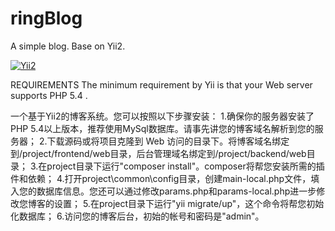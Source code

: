# ringBlog
A simple blog. Base on Yii2.

[![Yii2](https://img.shields.io/badge/Powered_by-Yii_Framework-green.svg?style=flat)](http://www.yiiframework.com/)

REQUIREMENTS
The minimum requirement by Yii is that your Web server supports PHP 5.4 .

一个基于Yii2的博客系统。您可以按照以下步骤安装：
1.确保你的服务器安装了PHP 5.4以上版本，推荐使用MySql数据库。请事先讲您的博客域名解析到您的服务器；
2.下载源码或将项目克隆到 Web 访问的目录下。将博客域名绑定到/project/frontend/web目录，后台管理域名绑定到/project/backend/web目录；
3.在project目录下运行"composer install"。composer将帮您安装所需的插件和依赖；
4.打开project\common\config目录，创建main-local.php文件，填入您的数据库信息。您还可以通过修改params.php和params-local.php进一步修改您博客的设置；
5.在project目录下运行"yii migrate/up"，这个命令将帮您初始化数据库；
6.访问您的博客后台，初始的帐号和密码是"admin"。